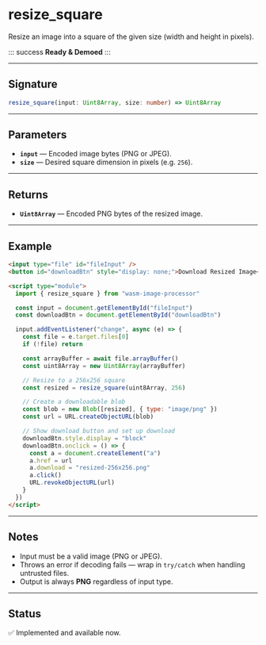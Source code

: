 # resize_square

Resize an image into a square of the given size (width and height in pixels).

::: success
**Ready & Demoed**
:::

---

## Signature

```ts
resize_square(input: Uint8Array, size: number) => Uint8Array
````

---

## Parameters

* **`input`** — Encoded image bytes (PNG or JPEG).
* **`size`** — Desired square dimension in pixels (e.g. `256`).

---

## Returns

* **`Uint8Array`** — Encoded PNG bytes of the resized image.

---

## Example

```html
<input type="file" id="fileInput" />
<button id="downloadBtn" style="display: none;">Download Resized Image</button>

<script type="module">
  import { resize_square } from "wasm-image-processor"

  const input = document.getElementById("fileInput")
  const downloadBtn = document.getElementById("downloadBtn")

  input.addEventListener("change", async (e) => {
    const file = e.target.files[0]
    if (!file) return

    const arrayBuffer = await file.arrayBuffer()
    const uint8Array = new Uint8Array(arrayBuffer)

    // Resize to a 256x256 square
    const resized = resize_square(uint8Array, 256)

    // Create a downloadable blob
    const blob = new Blob([resized], { type: "image/png" })
    const url = URL.createObjectURL(blob)

    // Show download button and set up download
    downloadBtn.style.display = "block"
    downloadBtn.onclick = () => {
      const a = document.createElement("a")
      a.href = url
      a.download = "resized-256x256.png"
      a.click()
      URL.revokeObjectURL(url)
    }
  })
</script>
```

---

## Notes

* Input must be a valid image (PNG or JPEG).
* Throws an error if decoding fails — wrap in `try/catch` when handling untrusted files.
* Output is always **PNG** regardless of input type.

---

## Status

✅ Implemented and available now.
